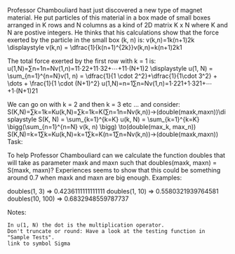 Professor Chambouliard hast just discovered a new type of magnet material. He put particles of this material in a box made of small boxes arranged in K rows and N columns as a kind of 2D matrix K x N where K and N are postive integers. He thinks that his calculations show that the force exerted by the particle in the small box (k, n) is:
v(k,n)=1k(n+1)2k \displaystyle v(k,n) = \dfrac{1}{k(n+1)^{2k}}v(k,n)=k(n+1)2k1​

The total force exerted by the first row with k = 1 is:
u(1,N)=∑n=1n=Nv(1,n)=11⋅22+11⋅32+⋯+11⋅(N+1)2 \displaystyle u(1, N) = \sum_{n=1}^{n=N}v(1, n) = \dfrac{1}{1 \cdot 2^2}+\dfrac{1}{1\cdot 3^2} + \dots + \frac{1}{1 \cdot (N+1)^2} u(1,N)=n=1∑n=N​v(1,n)=1⋅221​+1⋅321​+⋯+1⋅(N+1)21​

We can go on with k = 2 and then k = 3 etc ... and consider:
S(K,N)=∑k=1k=Ku(k,N)=∑k=1k=K(∑n=1n=Nv(k,n))→(double(maxk,maxn))\displaystyle S(K, N) = \sum_{k=1}^{k=K} u(k, N) = \sum_{k=1}^{k=K} \bigg(\sum_{n=1}^{n=N} v(k, n) \bigg) \to(double(max_k, max_n)) S(K,N)=k=1∑k=K​u(k,N)=k=1∑k=K​(n=1∑n=N​v(k,n))→(double(maxk​,maxn​))
Task:

To help Professor Chambouliard can we calculate the function doubles that will take as parameter maxk and maxn such that doubles(maxk, maxn) = S(maxk, maxn)? Experiences seems to show that this could be something around 0.7 when maxk and maxn are big enough.
Examples:

doubles(1, 3)  => 0.4236111111111111
doubles(1, 10) => 0.5580321939764581
doubles(10, 100) => 0.6832948559787737

Notes:

    In u(1, N) the dot is the multiplication operator.
    Don't truncate or round: Have a look at the testing function in "Sample Tests".
    link to symbol Sigma

